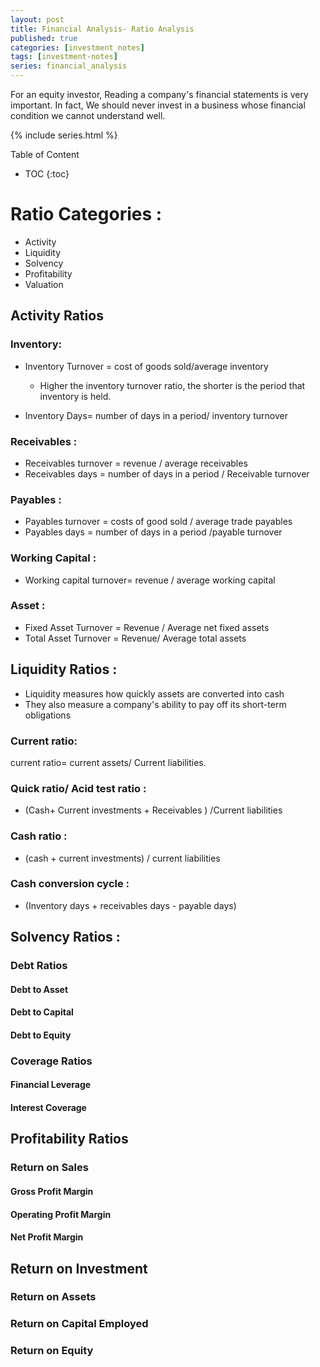 ```yaml
---
layout: post
title: Financial Analysis- Ratio Analysis
published: true
categories: [investment_notes]
tags: [investment-notes]
series: financial_analysis
---
```


For an equity investor, Reading a company's financial statements is very important. In fact, We should never invest in a business whose financial condition we cannot understand well. 

{% include series.html %}

Table of Content

* TOC
{:toc}


# Ratio Categories : 
 
* Activity
* Liquidity
* Solvency
* Profitability
* Valuation



## Activity Ratios 

### Inventory:

* Inventory Turnover = cost of goods sold/average inventory
	* Higher the inventory turnover ratio, the shorter is the period that inventory is held. 

* Inventory Days= number of days in a period/ inventory turnover


### Receivables : 

* Receivables turnover = revenue / average receivables 
* Receivables days = number of days in a period / Receivable turnover


### Payables : 

*  Payables turnover = costs of good sold / average trade payables
* Payables days = number of days in a period /payable turnover 

###	Working Capital : 

* Working capital turnover= revenue / average working capital 

### Asset :

*  Fixed Asset Turnover = Revenue / Average net fixed assets
*  Total Asset Turnover = Revenue/ Average total assets


## Liquidity Ratios :

* Liquidity measures how quickly assets are converted into cash
* They also measure  a company's ability to pay off its short-term obligations

### Current ratio:
current ratio= current assets/ Current liabilities. 

### Quick ratio/ Acid test ratio :
* (Cash+ Current investments + Receivables ) /Current liabilities

### Cash ratio  :
* (cash + current investments) / current liabilities

### Cash conversion cycle :
* (Inventory days + receivables days - payable days) 


## Solvency Ratios :



###  Debt Ratios
			 
#### Debt to Asset

#### Debt to Capital

#### Debt to Equity

### Coverage Ratios

#### Financial Leverage

#### Interest Coverage

## Profitability Ratios

### Return on Sales

####  Gross Profit Margin

####  Operating Profit Margin

####  Net Profit Margin

## Return on Investment

### Return on Assets

### Return on Capital Employed

### Return on Equity
